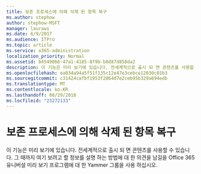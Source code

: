 ```yaml
---
title: 보존 프로세스에 의해 삭제 된 항목 복구
ms.author: stephow
author: stephow-MSFT
manager: laurawi
ms.date: 6/9/2017
ms.audience: ITPro
ms.topic: article
ms.service: o365-administration
localization_priority: Normal
ms.assetid: b45490b6-47a1-4185-8f9b-b0d87d850da2
description: 이 기능은 미리 보기에 있습니다. 전세계적으로 출시 되 면 콘텐츠를 사용할 수 있습니다. 그 때까지 여기 보려고 할 정보를 설명 하는 방법에 대 한 의견을 남길을 Office 365 유니버설 미리 보기 프로그램에 대 한 Yammer 그룹을 사용 하십시오.
ms.openlocfilehash: ea034a94a5f51f135c12e47e3cebce12030c01b3
ms.sourcegitcommit: c31424cafbf1953f2864d7e2ceb95b329a694edb
ms.translationtype: MT
ms.contentlocale: ko-KR
ms.lasthandoff: 08/29/2018
ms.locfileid: "23272133"
---
```

# <a name="recover-items-deleted-by-the-retention-process"></a>보존 프로세스에 의해 삭제 된 항목 복구

이 기능은 미리 보기에 있습니다. 전세계적으로 출시 되 면 콘텐츠를 사용할 수 있습니다. 그 때까지 여기 보려고 할 정보를 설명 하는 방법에 대 한 의견을 남길을 Office 365 유니버설 미리 보기 프로그램에 대 한 Yammer 그룹을 사용 하십시오.
  

